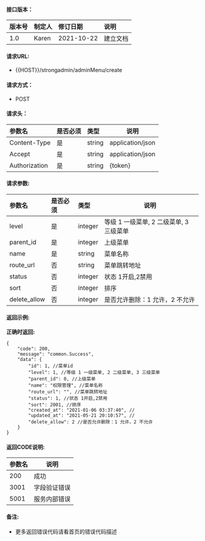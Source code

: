 #### 接口版本：

|版本号|制定人|修订日期|说明|
|:----|:----|:----   |:----|
|1.0 |Karen  |2021-10-22 |建立文档|

#### 请求URL:

- {{HOST}}/strongadmin/adminMenu/create

#### 请求方式：

- POST

#### 请求头：

|参数名|是否必须|类型|说明|
|:----    |:---|:----- |-----   |
|Content-Type |是  |string |application/json   |
|Accept |是  |string |application/json   |
|Authorization|是|string|{token}|

#### 请求参数:

|参数名|是否必须|类型|说明|
|:----    |:---|:----- |-----   |
|level |是  |integer |等级 1 一级菜单, 2 二级菜单, 3 三级菜单   |
|parent_id |是  |integer |上级菜单   |
|name |是  |string |菜单名称   |
|route_url |否  |string |菜单跳转地址   |
|status |否  |integer |状态 1开启,2禁用   |
|sort |否  |integer |排序   |
|delete_allow |否  |integer |是否允许删除：1 允许，2 不允许   |


#### 返回示例:

**正确时返回:**

```
{
    "code": 200,
    "message": "common.Success",
    "data": {
        "id": 1, //菜单id
        "level": 1, //等级 1 一级菜单, 2 二级菜单, 3 三级菜单
        "parent_id": 0, //上级菜单
        "name": "权限管理", //菜单名称
        "route_url": "", //菜单跳转地址
        "status": 1, //状态 1开启,2禁用
        "sort": 2001, //排序
        "created_at": "2021-01-06 03:37:40", //
        "updated_at": "2021-05-21 20:10:57", //
        "delete_allow": 2 //是否允许删除：1 允许，2 不允许
    }
}
```

#### 返回CODE说明:

|参数名|说明|
|:----- |----- |
|200 |成功  |
|3001 |字段验证错误  |
|5001|服务内部错误|

#### 备注:

- 更多返回错误代码请看首页的错误代码描述